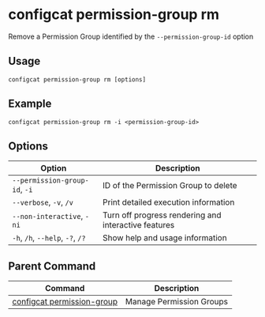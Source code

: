 # configcat permission-group rm
Remove a Permission Group identified by the `--permission-group-id` option
## Usage
```
configcat permission-group rm [options]
```
## Example
```
configcat permission-group rm -i <permission-group-id>
```
## Options
| Option | Description |
| ------ | ----------- |
| `--permission-group-id`, `-i` | ID of the Permission Group to delete |
| `--verbose`, `-v`, `/v` | Print detailed execution information |
| `--non-interactive`, `-ni` | Turn off progress rendering and interactive features |
| `-h`, `/h`, `--help`, `-?`, `/?` | Show help and usage information |
## Parent Command
| Command | Description |
| ------ | ----------- |
| [configcat permission-group](configcat-permission-group.md) | Manage Permission Groups |
